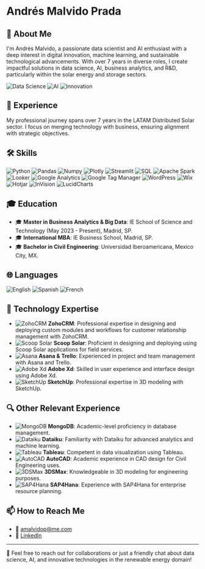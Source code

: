 # Andrés Malvido Prada

## 🚀 About Me
I'm Andrés Malvido, a passionate data scientist and AI enthusiast with a deep interest in digital innovation, machine learning, and sustainable technological advancements. With over 7 years in diverse roles, I create impactful solutions in data science, AI, business analytics, and R&D, particularly within the solar energy and storage sectors.

![Data Science](https://img.shields.io/badge/Data%20Science-blueviolet) ![AI](https://img.shields.io/badge/AI-orange) ![Innovation](https://img.shields.io/badge/Innovation-lightblue)

## 💼 Experience
My professional journey spans over 7 years in the LATAM Distributed Solar sector. I focus on merging technology with business, ensuring alignment with strategic objectives.

## 🛠️ Skills
![Python](https://img.shields.io/badge/Python-3776AB?style=flat&logo=python&logoColor=white)
![Pandas](https://img.shields.io/badge/Pandas-150458?style=flat&logo=pandas&logoColor=white)
![Numpy](https://img.shields.io/badge/Numpy-013243?style=flat&logo=numpy&logoColor=white)
![Plotly](https://img.shields.io/badge/Plotly-3F4F75?style=flat&logo=plotly&logoColor=white)
![Streamlit](https://img.shields.io/badge/Streamlit-FF4B4B?style=flat&logo=streamlit&logoColor=white)
![SQL](https://img.shields.io/badge/SQL-4479A1?style=flat&logo=mysql&logoColor=white)
![Apache Spark](https://img.shields.io/badge/Apache%20Spark-E25A1C?style=flat&logo=apache-spark&logoColor=white)
![Looker](https://img.shields.io/badge/Looker-FF6F61?style=flat&logo=looker&logoColor=white)
![Google Analytics](https://img.shields.io/badge/Google%20Analytics-4285F4?style=flat&logo=google-analytics&logoColor=white)
![Google Tag Manager](https://img.shields.io/badge/Google%20Tag%20Manager-246FDB?style=flat&logo=google-tag-manager&logoColor=white)
![WordPress](https://img.shields.io/badge/WordPress-21759B?style=flat&logo=wordpress&logoColor=white)
![Wix](https://img.shields.io/badge/Wix-000000?style=flat&logo=wix&logoColor=white)
![Hotjar](https://img.shields.io/badge/Hotjar-FD3A5C?style=flat&logo=hotjar&logoColor=white)
![InVision](https://img.shields.io/badge/InVision-FF3366?style=flat&logo=invision&logoColor=white)
![LucidCharts](https://img.shields.io/badge/LucidCharts-F16322?style=flat&logo=lucidchart&logoColor=white)

## 🎓 Education
- 🎓 **Master in Business Analytics & Big Data**: IE School of Science and Technology (May 2023 - Present), Madrid, SP.
- 🎓 **International MBA**: IE Business School, Madrid, SP.
- 🎓 **Bachelor in Civil Engineering**: Universidad Iberoamericana, Mexico City, MX.

## 🌐 Languages
![English](https://img.shields.io/badge/English-Native-green) ![Spanish](https://img.shields.io/badge/Spanish-Native-green) ![French](https://img.shields.io/badge/French-Professional-yellow) 

## 🌟 Technology Expertise
- ![ZohoCRM](https://img.shields.io/badge/ZohoCRM-Professional-blue) **ZohoCRM**: Professional expertise in designing and deploying custom modules and workflows for customer relationship management with ZohoCRM.
- ![Scoop Solar](https://img.shields.io/badge/Scoop%20Solar-Professional-blue) **Scoop Solar**: Proficient in designing and deploying using Scoop Solar applications for field services.
- ![Asana](https://img.shields.io/badge/Asana-Professional-blue) **Asana & Trello**: Experienced in project and team management with Asana and Trello.
- ![Adobe Xd](https://img.shields.io/badge/Adobe%20Xd-Professional-blue) **Adobe Xd**: Skilled in user experience and interface design using Adobe Xd.
- ![SketchUp](https://img.shields.io/badge/SketchUp-Professional-blue) **SketchUp**: Professional expertise in 3D modeling with SketchUp.

## 🔍 Other Relevant Experience
- ![MongoDB](https://img.shields.io/badge/MongoDB-Academic-blue) **MongoDB**: Academic-level proficiency in database management.
- ![Dataiku](https://img.shields.io/badge/Dataiku-Academic-blue) **Dataiku**: Familiarity with Dataiku for advanced analytics and machine learning.
- ![Tableau](https://img.shields.io/badge/Tableau-Academic-blue) **Tableau**: Competent in data visualization using Tableau.
- ![AutoCAD](https://img.shields.io/badge/AutoCAD-Academic-blue) **AutoCAD**: Academic experience in CAD design for Civil Engineering uses.
- ![3DSMax](https://img.shields.io/badge/3DSMax-Academic-blue) **3DSMax**: Knowledgeable in 3D modeling for engineering purposes.
- ![SAP4Hana](https://img.shields.io/badge/SAP4Hana-Experience-blue) **SAP4Hana**: Experience with SAP4Hana for enterprise resource planning.

## 📫 How to Reach Me
- 📧 [amalvidop@me.com](mailto:amalvidop@me.com)
- 🔗 [LinkedIn](www.linkedin.com/in/andrés-malvido)

---

🤝 Feel free to reach out for collaborations or just a friendly chat about data science, AI, and innovative technologies in the renewable energy domain!

